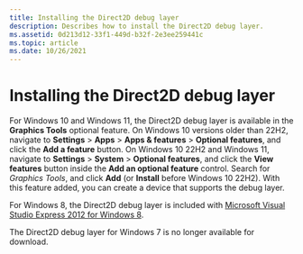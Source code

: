 ```yaml
---
title: Installing the Direct2D debug layer
description: Describes how to install the Direct2D debug layer.
ms.assetid: 0d213d12-33f1-449d-b32f-2e3ee259441c
ms.topic: article
ms.date: 10/26/2021
---
```


# Installing the Direct2D debug layer

For Windows 10 and Windows 11, the Direct2D debug layer is available in the **Graphics Tools** optional feature. On Windows 10 versions older than 22H2, navigate to **Settings** > **Apps** > **Apps & features** > **Optional features**, and click the **Add a feature** button. On Windows 10 22H2 and Windows 11, navigate to **Settings** > __System__ > **Optional features**, and click the **View features** button inside the **Add an optional feature** control. Search for *Graphics Tools*, and click **Add** (or **Install** before Windows 10 22H2). With this feature added, you can create a device that supports the debug layer.

For Windows 8, the Direct2D debug layer is included with [Microsoft Visual Studio Express 2012 for Windows 8](https://www.microsoft.com/visualstudio/11/downloads).

The Direct2D debug layer for Windows 7 is no longer available for download.
